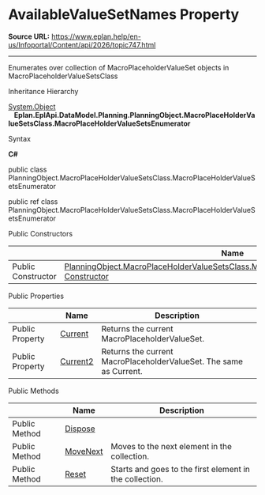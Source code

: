 # AvailableValueSetNames Property

**Source URL:** https://www.eplan.help/en-us/Infoportal/Content/api/2026/topic747.html

---

Enumerates over collection of MacroPlaceholderValueSet objects in MacroPlaceholderValueSetsClass

Inheritance Hierarchy

[System.Object](#)  
   **Eplan.EplApi.DataModel.Planning.PlanningObject.MacroPlaceHolderValueSetsClass.MacroPlaceHolderValueSetsEnumerator**

Syntax

**C#**



public class PlanningObject.MacroPlaceHolderValueSetsClass.MacroPlaceHolderValueSetsEnumerator

public ref class PlanningObject.MacroPlaceHolderValueSetsClass.MacroPlaceHolderValueSetsEnumerator

Public Constructors

|  | Name | Description |
| --- | --- | --- |
| Public Constructor | [PlanningObject.MacroPlaceHolderValueSetsClass.MacroPlaceHolderValueSetsEnumerator Constructor](topic748.html) | Constructor |



Public Properties

|  | Name | Description |
| --- | --- | --- |
| Public Property | [Current](topic753.html) | Returns the current MacroPlaceholderValueSet. |
| Public Property | [Current2](topic754.html) | Returns the current MacroPlaceholderValueSet. The same as Current. |



Public Methods

|  | Name | Description |
| --- | --- | --- |
| Public Method | [Dispose](topic749.html) |  |
| Public Method | [MoveNext](topic750.html) | Moves to the next element in the collection. |
| Public Method | [Reset](topic751.html) | Starts and goes to the first element in the collection. |


